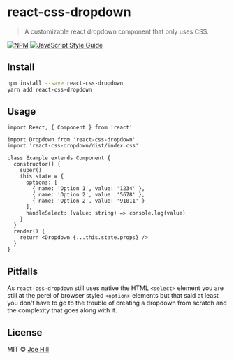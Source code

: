 # react-css-dropdown

> A customizable react dropdown component that only uses CSS.

[![NPM](https://img.shields.io/npm/v/react-css-dropdown.svg)](https://www.npmjs.com/package/react-css-dropdown) [![JavaScript Style Guide](https://img.shields.io/badge/code_style-standard-brightgreen.svg)](https://standardjs.com)

## Install

```bash
npm install --save react-css-dropdown
yarn add react-css-dropdown
```

## Usage

```tsx
import React, { Component } from 'react'

import Dropdown from 'react-css-dropdown'
import 'react-css-dropdown/dist/index.css'

class Example extends Component {
  constructor() {
    super()
    this.state = {
      options: [
        { name: 'Option 1', value: '1234' },
        { name: 'Option 2', value: '5678' },
        { name: 'Option 2', value: '91011' }
      ],
      handleSelect: (value: string) => console.log(value)
    }
  }
  render() {
    return <Dropdown {...this.state.props} />
  }
}
```

## Pitfalls

As `react-css-dropdown` still uses native the HTML `<select>` element you are still at the perel of browser styled `<option>` elements but that said at least you don't have to go to the trouble of creating a dropdown from scratch and the complexity that goes along with it.

## License

MIT © [Joe Hill](https://github.com/astr0sl0th)
